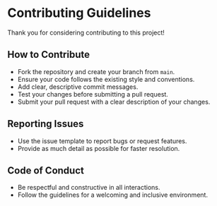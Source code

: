 # Contributing Guidelines

Thank you for considering contributing to this project!

## How to Contribute
- Fork the repository and create your branch from `main`.
- Ensure your code follows the existing style and conventions.
- Add clear, descriptive commit messages.
- Test your changes before submitting a pull request.
- Submit your pull request with a clear description of your changes.

## Reporting Issues
- Use the issue template to report bugs or request features.
- Provide as much detail as possible for faster resolution.

## Code of Conduct
- Be respectful and constructive in all interactions.
- Follow the guidelines for a welcoming and inclusive environment.